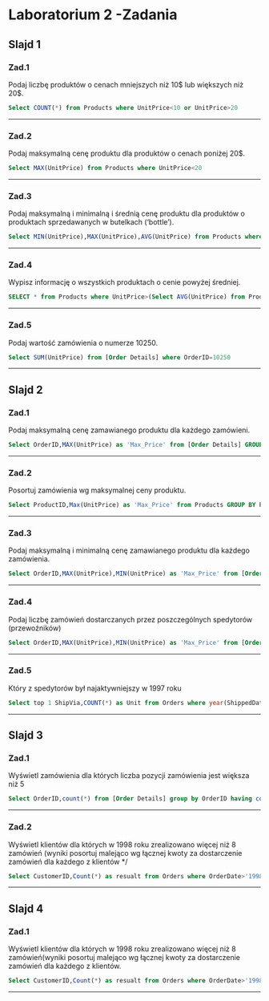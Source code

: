 # Laboratorium 2 -Zadania

## Slajd 1

### Zad.1

Podaj liczbę produktów o cenach mniejszych niż 10$ lub większych niż 20$.

``` sql
Select COUNT(*) from Products where UnitPrice<10 or UnitPrice>20
```
---
### Zad.2

Podaj maksymalną cenę produktu dla produktów o cenach poniżej 20$.

``` sql
Select MAX(UnitPrice) from Products where UnitPrice<20
```
---
### Zad.3

Podaj maksymalną i minimalną i średnią cenę produktu dla produktów o produktach sprzedawanych w butelkach (‘bottle’).

``` sql
Select MIN(UnitPrice),MAX(UnitPrice),AVG(UnitPrice) from Products where QuantityPerUnit like '%bottle%'
```
---
### Zad.4

Wypisz informację o wszystkich produktach o cenie powyżej średniej.

``` sql
SELECT * from Products where UnitPrice>(Select AVG(UnitPrice) from Products)
```
---
### Zad.5

Podaj wartość zamówienia o numerze 10250.

``` sql
Select SUM(UnitPrice) from [Order Details] where OrderID=10250
```
---
## Slajd 2

### Zad.1

Podaj maksymalną cenę zamawianego produktu dla każdego zamówieni.

``` sql
Select OrderID,MAX(UnitPrice) as 'Max_Price' from [Order Details] GROUP BY OrderID
```
---

### Zad.2

Posortuj zamówienia wg maksymalnej ceny produktu.

``` sql
Select ProductID,Max(UnitPrice) as 'Max_Price' from Products GROUP BY ProductID Order By Max_Price
```
---

### Zad.3

Podaj maksymalną i minimalną cenę zamawianego produktu dla każdego zamówienia.

``` sql
Select OrderID,MAX(UnitPrice),MIN(UnitPrice) as 'Max_Price' from [Order Details] GROUP BY OrderID
```
---
### Zad.4

Podaj liczbę zamówień dostarczanych przez poszczególnych spedytorów (przewoźników)

``` sql
Select OrderID,MAX(UnitPrice),MIN(UnitPrice) as 'Max_Price' from [Order Details] GROUP BY OrderID
```
---
### Zad.5

Który z spedytorów był najaktywniejszy w 1997 roku

``` sql
Select top 1 ShipVia,COUNT(*) as Unit from Orders where year(ShippedDate)=1997 group by ShipVia order by Unit desc
```
---
## Slajd 3

### Zad.1

Wyświetl zamówienia dla których liczba pozycji zamówienia jest większa niż 5

``` sql
Select OrderID,count(*) from [Order Details] group by OrderID having count(*)>5
```
---

### Zad.2

Wyświetl klientów dla których w 1998 roku zrealizowano więcej niż 8 zamówień
(wyniki posortuj malejąco wg łącznej kwoty za dostarczenie zamówień dla
każdego z klientów */

``` sql
Select CustomerID,Count(*) as resualt from Orders where OrderDate>'1998' GROUP BY CustomerID  order by resualt desc
```
---
## Slajd 4

### Zad.1

Wyświetl klientów dla których w 1998 roku zrealizowano więcej niż 8 zamówień(wyniki posortuj malejąco wg łącznej kwoty za dostarczenie zamówień dla
każdego z klientów.

``` sql
Select CustomerID,Count(*) as resualt from Orders where OrderDate>'1998' GROUP BY CustomerID  order by resualt desc
```
---
